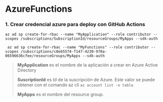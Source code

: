 # AzureFunctions

  

### **1. Crear credencial azure para deploy con GitHub Actions**
```
az ad sp create-for-rbac --name "MyApplication" --role contributor --scopes /subscriptions/SubscriptionId/resourceGroups/MyApps --sdk-auth
```
```
 az ad sp create-for-rbac --name "MyFunctions" --role contributor --scopes /subscriptions/c8eb5574-f147-4230-978a-06596636cfee/resourceGroups/MyApps --sdk-auth
```

> **MyApplication** es el nombre de la aplicación a crear en Azure Active Directory
>
> **SuscriptionId**  es Id de la suscripción de Azure. Este valor se puede obtener con el comando az cli `az account list -o table`
> 
> **MyApps**  es el nombre del resource group.
